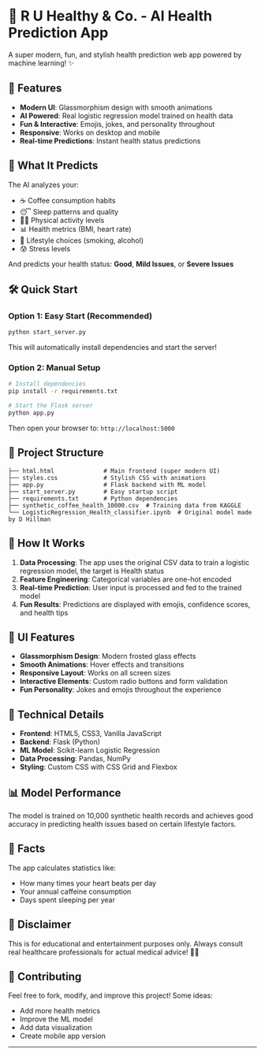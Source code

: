 # 🏥 R U Healthy & Co. - AI Health Prediction App

A super modern, fun, and stylish health prediction web app powered by machine learning! ✨

## 🚀 Features

- **Modern UI**: Glassmorphism design with smooth animations
- **AI Powered**: Real logistic regression model trained on health data
- **Fun & Interactive**: Emojis, jokes, and personality throughout
- **Responsive**: Works on desktop and mobile
- **Real-time Predictions**: Instant health status predictions

## 🎯 What It Predicts

The AI analyzes your:
- ☕ Coffee consumption habits
- 😴 Sleep patterns and quality
- 🏃‍♂️ Physical activity levels
- 📊 Health metrics (BMI, heart rate)
- 🚬 Lifestyle choices (smoking, alcohol)
- 😰 Stress levels

And predicts your health status: **Good**, **Mild Issues**, or **Severe Issues**

## 🛠️ Quick Start

### Option 1: Easy Start (Recommended)
```bash
python start_server.py
```
This will automatically install dependencies and start the server!

### Option 2: Manual Setup
```bash
# Install dependencies
pip install -r requirements.txt

# Start the Flask server
python app.py
```

Then open your browser to: `http://localhost:5000`

## 📁 Project Structure

```
├── html.html              # Main frontend (super modern UI)
├── styles.css             # Stylish CSS with animations
├── app.py                 # Flask backend with ML model
├── start_server.py        # Easy startup script
├── requirements.txt       # Python dependencies
├── synthetic_coffee_health_10000.csv  # Training data from KAGGLE
└── LogisticRegression_Health_classifier.ipynb  # Original model made by D Hillman
```

## 🤖 How It Works

1. **Data Processing**: The app uses the original CSV data to train a logistic regression model, the target is Health status
2. **Feature Engineering**: Categorical variables are one-hot encoded
3. **Real-time Prediction**: User input is processed and fed to the trained model
4. **Fun Results**: Predictions are displayed with emojis, confidence scores, and health tips

## 🎨 UI Features

- **Glassmorphism Design**: Modern frosted glass effects
- **Smooth Animations**: Hover effects and transitions
- **Responsive Layout**: Works on all screen sizes
- **Interactive Elements**: Custom radio buttons and form validation
- **Fun Personality**: Jokes and emojis throughout the experience

## 🔧 Technical Details

- **Frontend**: HTML5, CSS3, Vanilla JavaScript
- **Backend**: Flask (Python)
- **ML Model**: Scikit-learn Logistic Regression
- **Data Processing**: Pandas, NumPy
- **Styling**: Custom CSS with CSS Grid and Flexbox

## 📊 Model Performance

The model is trained on 10,000 synthetic health records and achieves good accuracy in predicting health issues based on certain lifestyle factors.

## 🎉 Facts

The app calculates statistics like:
- How many times your heart beats per day
- Your annual caffeine consumption
- Days spent sleeping per year

## 🚨 Disclaimer

This is for educational and entertainment purposes only. Always consult real healthcare professionals for actual medical advice! 👩‍⚕️

## 🤝 Contributing

Feel free to fork, modify, and improve this project! Some ideas:
- Add more health metrics
- Improve the ML model
- Add data visualization
- Create mobile app version

---
